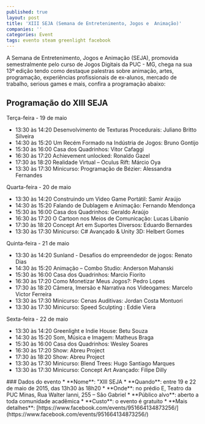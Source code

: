 ```yaml
---
published: true
layout: post
title: 'XIII SEJA (Semana de Entretenimento, Jogos e  Animação)'
companies: ''
categories: Event
tags: evento steam greenlight facebook
---
```

A Semana de Entretenimento, Jogos e Animação (SEJA), promovida semestralmente pelo curso de Jogos Digitais da PUC - MG, chega na sua 13º edição tendo como destaque palestras sobre animação, artes, programação, experiências profissionais de ex-alunos, mercado de trabalho, serious games e mais, confira a programação abaixo:
## Programação do XIII SEJA
Terça-feira - 19 de maio
<ul>
	<li>13:30 às 14:20 Desenvolvimento de Texturas Procedurais: Juliano Britto Silveira</li>
	<li>14:30 às 15:20 Um Recém Formado na Indústria de Jogos: Bruno Gontijo</li>
	<li>15:30 às 16:00 Casa dos Quadrinhos: Vitor Cafaggi</li>
	<li>16:30 às 17:20 Achievement unlocked: Ronaldo Gazel</li>
	<li>17:30 às 18:20 Realidade Virtual – Oculus Rift: Márcio Oya</li>
	<li>13:30 às 17:30 Minicurso: Programação de Bézier: Alessandra Fernandes</li>
</ul>
 

Quarta-feira - 20 de maio
<ul>
	<li>13:30 às 14:20 Construindo um Video Game Portátil: Samir Araújo</li>
	<li>14:30 às 15:20 Falando de Dublagem e Animação: Fernando Mendonça</li>
	<li>15:30 às 16:00 Casa dos Quadrinhos: Geraldo Araújo</li>
	<li>16:30 às 17:20 O Cartoon nos Meios de Comunicação: Lucas Libanio</li>
	<li>17:30 às 18:20 Concept Art em Suportes Diversos: Eduardo Bernardes</li>
	<li>13:30 às 17:30 Minicurso: C# Avançado & Unity 3D: Helbert Gomes</li>
</ul>
 

Quinta-feira - 21 de maio
<ul>
	<li>13:30 às 14:20 Sunland - Desafios do empreendedor de jogos: Renato Dias</li>
	<li>14:30 às 15:20 Animação – Combo Studio: Anderson Mahanski</li>
	<li>15:30 às 16:00 Casa dos Quadrinhos: Marcio Fiorito</li>
	<li>16:30 às 17:20 Como Monetizar Meus Jogos?: Pedro Lopes</li>
	<li>17:30 às 18:20 Câmera, Imersão e Narrativa nos Videogames: Marcelo Victor Ferreira</li>
	<li>13:30 às 17:30 Minicurso: Cenas Auditivas: Jordan Costa Montuori</li>
	<li>13:30 às 17:30 Minicurso: Speed Sculpting : Eddie Viera</li>
</ul>
 

Sexta-feira - 22 de maio
<ul>
	<li>13:30 às 14:20 Greenlight e Indie House: Betu Souza</li>
	<li>14:30 às 15:20 Som, Música e Imagem: Matheus Braga</li>
	<li>15:30 às 16:00 Casa dos Quadrinhos: Wesley Soares</li>
	<li>16:30 às 17:20 Show: Abreu Project</li>
	<li>17:30 às 18:20 Show: Abreu Project</li>
	<li>13:30 às 17:30 Minicurso: Blend Trees: Hugo Santiago Marques</li>
	<li>13:30 às 17:30 Minicurso: Concept Art Avançado: Filipe Dilly</li>
</ul>
### Dados do evento
* **Nome**: "XIII SEJA
* **Quando**: entre 19 e 22 de maio de 2015, das 13h30 às 18h20
* **Onde**: no prédio E, Teatro da PUC Minas, Rua Walter Ianni, 255 – São Gabriel
* **Público alvo**: aberto a toda comunidade acadêmica
* **Custo**: o evento é gratuito
* **Mais detalhes**: [https://www.facebook.com/events/951664134873256/](https://www.facebook.com/events/951664134873256/)